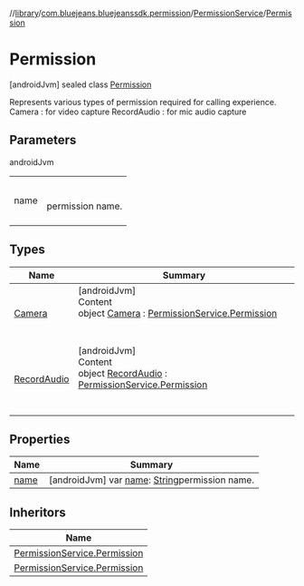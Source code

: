 //[library](../../../../index.md)/[com.bluejeans.bluejeanssdk.permission](../../index.md)/[PermissionService](../index.md)/[Permission](index.md)



# Permission  
 [androidJvm] sealed class [Permission](index.md)

Represents various types of permission required for calling experience. Camera : for video capture RecordAudio : for mic audio capture

   


## Parameters  
  
androidJvm  
  
| | |
|---|---|
| <a name="com.bluejeans.bluejeanssdk.permission/PermissionService.Permission///PointingToDeclaration/"></a>name| <a name="com.bluejeans.bluejeanssdk.permission/PermissionService.Permission///PointingToDeclaration/"></a><br><br>permission name.<br><br>|
  


## Types  
  
|  Name |  Summary | 
|---|---|
| <a name="com.bluejeans.bluejeanssdk.permission/PermissionService.Permission.Camera///PointingToDeclaration/"></a>[Camera](-camera/index.md)| <a name="com.bluejeans.bluejeanssdk.permission/PermissionService.Permission.Camera///PointingToDeclaration/"></a>[androidJvm]  <br>Content  <br>object [Camera](-camera/index.md) : [PermissionService.Permission](index.md)  <br><br><br>|
| <a name="com.bluejeans.bluejeanssdk.permission/PermissionService.Permission.RecordAudio///PointingToDeclaration/"></a>[RecordAudio](-record-audio/index.md)| <a name="com.bluejeans.bluejeanssdk.permission/PermissionService.Permission.RecordAudio///PointingToDeclaration/"></a>[androidJvm]  <br>Content  <br>object [RecordAudio](-record-audio/index.md) : [PermissionService.Permission](index.md)  <br><br><br>|


## Properties  
  
|  Name |  Summary | 
|---|---|
| <a name="com.bluejeans.bluejeanssdk.permission/PermissionService.Permission/name/#/PointingToDeclaration/"></a>[name](name.md)| <a name="com.bluejeans.bluejeanssdk.permission/PermissionService.Permission/name/#/PointingToDeclaration/"></a> [androidJvm] var [name](name.md): [String](https://kotlinlang.org/api/latest/jvm/stdlib/kotlin/-string/index.html)permission name.   <br>|


## Inheritors  
  
|  Name | 
|---|
| <a name="com.bluejeans.bluejeanssdk.permission/PermissionService.Permission.Camera///PointingToDeclaration/"></a>[PermissionService.Permission](-camera/index.md)|
| <a name="com.bluejeans.bluejeanssdk.permission/PermissionService.Permission.RecordAudio///PointingToDeclaration/"></a>[PermissionService.Permission](-record-audio/index.md)|

